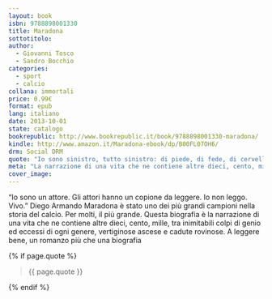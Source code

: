 ```yaml
---
layout: book
isbn: 9788898001330
title: Maradona
sottotitolo:
author: 
  - Giovanni Tosco
  - Sandro Bocchio 
categories:
  - sport
  - calcio
collana: immortali
price: 0.99€
format: epub
lang: italiano
date: 2013-10-01
state: catalogo
bookrepublic: http://www.bookrepublic.it/book/9788898001330-maradona/
kindle: http://www.amazon.it/Maradona-ebook/dp/B00FL07OH6/
drm: Social DRM
quote: "Io sono sinistro, tutto sinistro: di piede, di fede, di cervello. #Maradona"
meta: "La narrazione di una vita che ne contiene altre dieci, cento, mille."
cover_image:
---
```

“Io sono un attore. Gli attori hanno un copione da leggere. Io non leggo. Vivo.”
Diego Armando Maradona è stato uno dei più grandi campioni nella storia del calcio. Per molti, il più grande. Questa biografia è la narrazione di una vita che ne contiene altre dieci, cento, mille, tra inimitabili colpi di genio ed eccessi di ogni genere, vertiginose ascese e cadute rovinose. A leggere bene, un romanzo più che una biografia

{% if page.quote %}
<blockquote>
    {{ page.quote }}
</blockquote>
{% endif %}